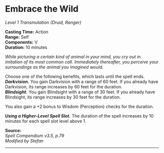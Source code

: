 # Embrace the Wild
*Level 1 Transmutation (Druid, Ranger)*

**Casting Time:** Action  
**Range:** Self  
**Components:** V  
**Duration:** 10 minutes

*While picturing a certain kind of animal in your mind, you cry out in imitation of its most common call. Immediately thereafter, you perceive your surroundings as the animal you imagined would.*

Choose one of the following benefits, which lasts until the spell ends.
***Darkvision.*** You gain Darkvision with a range of 60 feet. If you already have Darkvision, its range increases by 60 feet for the duration.  
***Blindsight.*** You gain Blindsight with a range of 30 feet. If you already have Blindsight, its range increases by 30 feet for the duration.  

You also gain a +2 bonus to Wisdom (Perception) checks for the duraiton.

***Using a Higher-Level Spell Slot.*** The duration of the spell increases by 10 minutes for each spell slot level above 1.

**Source:**  
*Spell Compendium v3.5, p.79*  
*Modified by Stefan*  


---